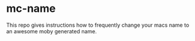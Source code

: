 # mc-name
This repo gives instructions how to frequently change your macs name to an awesome moby generated name.
